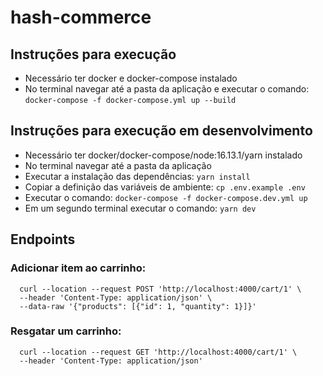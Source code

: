 # hash-commerce

## Instruções para execução

- Necessário ter docker e docker-compose instalado
- No terminal navegar até a pasta da aplicação e executar o
  comando: ```docker-compose -f docker-compose.yml up --build```

## Instruções para execução em desenvolvimento

- Necessário ter docker/docker-compose/node:16.13.1/yarn instalado
- No terminal navegar até a pasta da aplicação
- Executar a instalação das dependências: ```yarn install```
- Copiar a definição das variáveis de ambiente: ```cp .env.example .env```
- Executar o comando: ```docker-compose -f docker-compose.dev.yml up```
- Em um segundo terminal executar o comando: ```yarn dev```

## Endpoints

### Adicionar item ao carrinho:

```
  curl --location --request POST 'http://localhost:4000/cart/1' \
  --header 'Content-Type: application/json' \
  --data-raw '{"products": [{"id": 1, "quantity": 1}]}'
```

### Resgatar um carrinho:

```
  curl --location --request GET 'http://localhost:4000/cart/1' \
  --header 'Content-Type: application/json'
```